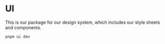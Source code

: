 # UI

This is our package for our design system, which includes our style sheets and components.

```bash
pnpm ui dev
```
